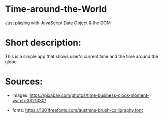 # Time-around-the-World
Just playing with JavaScript Date Object &amp; the DOM

# Short description:
This is a simple app that shows user's current time and the time around the globe.

# Sources:
- images: https://pixabay.com/photos/time-business-clock-moment-watch-3321330/

- fonts: https://1001freefonts.com/austhina-brush-calligraphy.font
